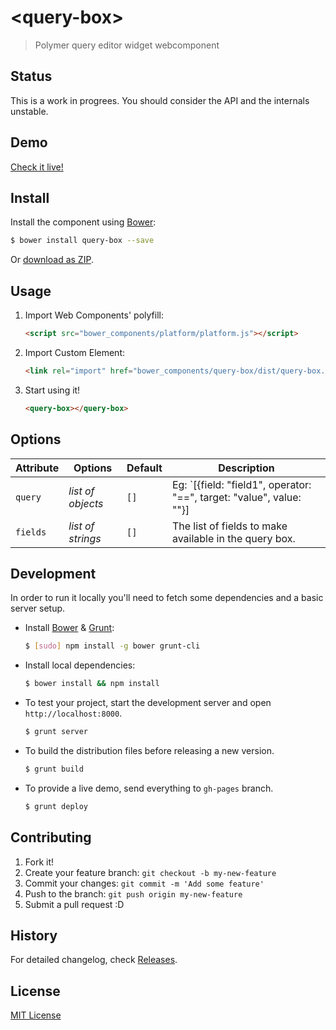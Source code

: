 # &lt;query-box&gt;

> Polymer query editor widget webcomponent

## Status

This is a work in progrees. You should consider the API and the internals unstable.

## Demo

[Check it live!](http://ionelmc.github.io/polymer-query-box)

## Install

Install the component using [Bower](http://bower.io/):

```sh
$ bower install query-box --save
```

Or [download as ZIP](https://github.com/ionelmc/polymer-query-box/archive/master.zip).

## Usage

1. Import Web Components' polyfill:

    ```html
    <script src="bower_components/platform/platform.js"></script>
    ```

2. Import Custom Element:

    ```html
    <link rel="import" href="bower_components/query-box/dist/query-box.html">
    ```

3. Start using it!

    ```html
    <query-box></query-box>
    ```

## Options

Attribute     | Options              | Default      | Description
---           | ---                  | ---          | ---
`query`       | *list of objects*    | `[]`         | Eg: `[{field: "field1", operator: "==", target: "value", value: ""}]
`fields`      | *list of strings*    | `[]`         | The list of fields to make available in the query box.

## Development

In order to run it locally you'll need to fetch some dependencies and a basic server setup.

* Install [Bower](http://bower.io/) & [Grunt](http://gruntjs.com/):

    ```sh
    $ [sudo] npm install -g bower grunt-cli
    ```

* Install local dependencies:

    ```sh
    $ bower install && npm install
    ```

* To test your project, start the development server and open `http://localhost:8000`.

    ```sh
    $ grunt server
    ```

* To build the distribution files before releasing a new version.

    ```sh
    $ grunt build
    ```

* To provide a live demo, send everything to `gh-pages` branch.

    ```sh
    $ grunt deploy
    ```

## Contributing

1. Fork it!
2. Create your feature branch: `git checkout -b my-new-feature`
3. Commit your changes: `git commit -m 'Add some feature'`
4. Push to the branch: `git push origin my-new-feature`
5. Submit a pull request :D

## History

For detailed changelog, check [Releases](https://github.com/ionelmc/polymer-query-box/releases).

## License

[MIT License](http://opensource.org/licenses/MIT)
